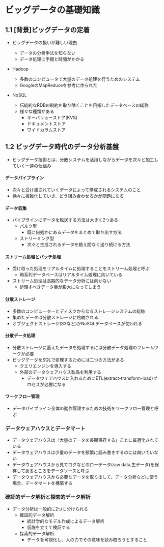 # ビッグデータの基礎知識

## 1.1 [背景]ビッグデータの定着
- ビッグデータの扱いが難しい理由
  - データの分析手法を知らない
  - データ処理に手間と時間がかかる

- Hadoop
  - 多数のコンピュータで大量のデータ処理を行うためのシステム
  - GoogleのMapReduceを参考に作られた

- NoSQL
  - 伝統的なRDBの制約を取り除くことを目指したデータベースの総称
  - 様々な種類がある
    - キーバリューストア(KVS)
    - ドキュメントストア
    - ワイドカラムストア
    
## 1.2 ビッグデータ時代のデータ分析基盤
- ビッグデータ技術とは、分散システムを活用しながらデータを次々と加工していく一連の仕組み

#### データパイプライン
- 次々と受け渡されていくデータによって構成されるシステムのこと
- 徐々に複雑化していき、どう組み合わせるかが問題になる

#### データ収集
- パイプラインにデータを転送する方法は大きく2つある
  - バルク型
    - 既に何処かにあるデータをまとめて取り出す方法
  - ストリーミング型
    - 次々と生成されるデータを絶え間なく送り続ける方法

#### ストリーム処理とバッチ処理
- 受け取った処理をリアルタイムに処理することをストリーム処理と呼ぶ
  - 時系列データベースはリアルタイム処理に向いている
- ストリーム処理は長期的なデータ分析には向かない
  - 処理すべきデータ量が膨大になってしまう

#### 分散ストレージ
- 多数のコンピューターとディスクからなるストレージシステムの総称
- 集めたデータは分散ストレージに格納される
- オブジェクトストレージ(S3など)かNoSQLデータベースが使われる

#### 分散データ処理
- 分散ストレージに蓄えたデータを処理するには分散データ処理のフレームワークが必要
- ビッグデータをSQLで処理するためには二つの方法がある
  - クエリエンジンを導入する
  - 外部のデータウェアハウス製品を利用する
    - データウェアハウスに入れるためにETL(extract-transform-load)プロセスが必要になる

#### ワークフロー管理
- データパイプライン全体の動作管理するための技術をワークフロー管理と呼ぶ

### データウェアハウスとデータマート
- データウェアハウスは「大量のデータを長期保存する」ことに最適化されている
- データウェアハウスは少量のデータを頻繁に読み書きするのには向いていない
- データウェアハウスから見てログなどのローデータ(raw data,生データ)を保存してあるところをデータソースと呼ぶ
- データウェアハウスから必要なデータを取り出して、データ分析などに使う場合、データマートを構築する

### 確証的データ解析と探索的データ解析
- データ分析は一般的に2つに分けられる
  - 確証的データ解析
    - 統計学的なモデル作成によるデータ解析
    - 仮説を立てて検証する
  - 探索的データ解析
    - データを可視化し、人の力でその意味を読み取ろうとすること
    
